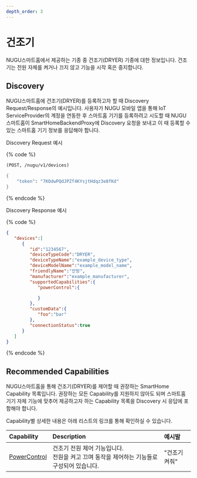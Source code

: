 ```yaml
---
depth_order: 3
---
```


# 건조기

NUGU스마트홈에서 제공하는 기종 중 건조기(DRYER) 기종에 대한 정보입니다. 건조기는 전원 자체를 켜거나 끄지 않고 기능을 시작 혹은 중지합니다.

## Discovery

NUGU스마트홈에 건조기(DRYER)를 등록하고자 할 때 Discovery Request/Response의 예시입니다. 사용자가 NUGU 모바일 앱을 통해 IoT ServiceProvider의 계정을 연동한 후 스마트홈 기기를 등록하려고 시도할 때 NUGU스마트홈이 SmartHomeBackendProxy에 Discovery 요청을 보내고 이 때 등록할 수 있는 스마트홈 기기 정보를 응답해야 합니다.

Discovery Request 예시

{% code %}
```scheme
(POST, /nugu/v1/devices)

{
    "token": "7KOdwPQdJPZf4KYsjtHdqz3e8fKd"
}
```
{% endcode %}

Discovery Response 예시

{% code %}
```json
{
   "devices":[
      {
         "id":"1234567",
         "deviceTypeCode":"DRYER",
         "deviceTypeName":"example_device_type",
         "deviceModelName":"example_model_name",
         "friendlyName":"안방",
         "manufacturer":"example_manufacturer",
         "supportedCapabilities":{
            "powerControl":{

            }
         },
         "customData":{
            "foo":"bar"
         },
         "connectionStatus":true
      }
   ]
}
```
{% endcode %}

## Recommended Capabilities

NUGU스마트홈을 통해 건조기(DRYER)를 제어할 때 권장하는 SmartHome Capability 목록입니다. 권장하는 모든 Capability를 지원하지 않아도 되며 스마트홈 기기 자체 기능에 맞추어 제공하고자 하는 Capability 목록을 Discovery 시 응답에 포함해야 합니다.

Capability별 상세한 내용은 아래 리스트의 링크를 통해 확인하실 수 있습니다.

| Capability                                                     | Description                                             | 예시발       |
|:---------------------------------------------------------------|:--------------------------------------------------------|:----------|
| [PowerControl](../smarthomecapability/powercontrol-interface)  | 건조기 전원 제어 기능입니다.<br/>전원을 켜고 끄며 동작을 제어하는 기능들로 구성되어 있습니다. | "건조기 켜줘"  |

